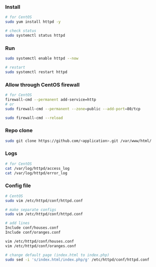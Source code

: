 ### Install

```bash
# for CentOS
sudo yum install httpd -y

# check status
sudo systemctl status httpd
```

### Run

```bash
sudo systemctl enable httpd --now

# restart
sudo systemctl restart httpd
```

### Allow through CentOS firewall

```bash
# for CentOS
firewall-cmd --permanent add-service=http
# or
sudo firewall-cmd --permanent --zone=public --add-port=80/tcp

sudo firewall-cmd --reload
```

### Repo clone

```bash
sudo git clone https://github.com/<application>.git /var/www/html/
```

### Logs

```bash
# for CentOS
cat /var/log/httpd/access_log
cat /var/log/httpd/error_log
```

### Config file

```bash
# CentOS
sudo vim /etc/httpd/conf/httpd.conf

# make separate configs
sudo vim /etc/httpd/conf/httpd.conf

# add lines
Include conf/houses.conf
Include conf/oranges.conf

vim /etc/httpd/conf/houses.conf
vim /etc/httpd/conf/oranges.conf

# change default page (index.html to index.php)
sudo sed -i 's/index.html/index.php/g' /etc/httpd/conf/httpd.conf
```
